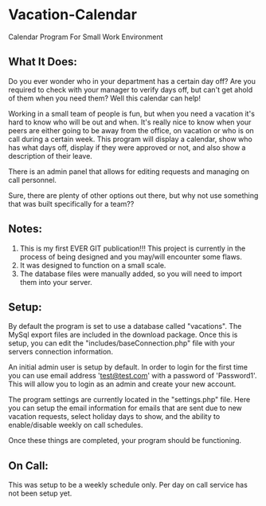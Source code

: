 # Vacation-Calendar
Calendar Program For Small Work Environment

What It Does:
-
Do you ever wonder who in your department has a certain day off?  Are you required to check with your manager to verify days off, but can't get ahold of them when you need them?  Well this calendar can help!

Working in a small team of people is fun, but when you need a vacation it's hard to know who will be out and when.  It's really nice to know when your peers are either going to be away from the office, on vacation or who is on call during a certain week.  This program will display a calendar, show who has what days off, display if they were approved or not, and also show a description of their leave.

There is an admin panel that allows for editing requests and managing on call personnel.

Sure, there are plenty of other options out there, but why not use something that was built specifically for a team??

Notes:
-
1. This is my first EVER GIT publication!!!   This project is currently in the process of being designed and you may/will encounter some flaws. 
2. It was designed to function on a small scale.
3. The database files were manually added, so you will need to import them into your server.

Setup:
-
By default the program is set to use a database called "vacations".  The MySql export files are included in the download package. Once this is setup, you can edit the "includes/baseConnection.php" file with your servers connection information.

An initial admin user is setup by default. In order to login for the first time you can use email address 'test@test.com' with a password of 'Password1'. This will allow you to login as an admin and create your new account. 

The program settings are currently located in the "settings.php" file.  Here you can setup the email information for emails that are sent due to new vacation requests, select holiday days to show, and the ability to enable/disable weekly on call schedules.

Once these things are completed, your program should be functioning.

On Call:
-
This was setup to be a weekly schedule only.  Per day on call service has not been setup yet.
